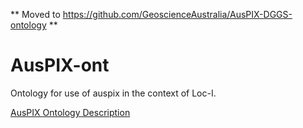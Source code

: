 ** Moved to https://github.com/GeoscienceAustralia/AusPIX-DGGS-ontology **

# AusPIX-ont
Ontology for use of auspix in the context of Loc-I. 

[AusPIX Ontology Description](auspix.md)
